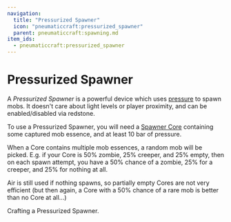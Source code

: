 ```yaml
---
navigation:
  title: "Pressurized Spawner"
  icon: "pneumaticcraft:pressurized_spawner"
  parent: pneumaticcraft:spawning.md
item_ids:
  - pneumaticcraft:pressurized_spawner
---
```


# Pressurized Spawner

A *Pressurized Spawner* is a powerful device which uses [pressure](../base_concepts/pressure.md) to spawn mobs. It doesn't care about light levels or player proximity, and can be enabled/disabled via redstone.

To use a Pressurized Spawner, you will need a [Spawner Core](./spawner_core.md) containing some captured mob essence, and at least 10 bar of pressure.

When a Core contains multiple mob essences, a random mob will be picked. E.g. if your Core is 50% zombie, 25% creeper, and 25% empty, then on each spawn attempt, you have a 50% chance of a zombie, 25% for a creeper, and 25% for nothing at all.

Air is still used if nothing spawns, so partially empty Cores are not very efficient (but then again, a Core with a 50% chance of a rare mob is better than no Core at all...)

Crafting a Pressurized Spawner.

<Recipe id="pneumaticcraft:pressurized_spawner" />

